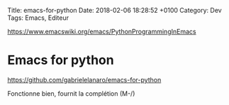 Title:  emacs-for-python
Date:   2018-02-06 18:28:52 +0100
Category: Dev
Tags: Emacs, Editeur


<https://www.emacswiki.org/emacs/PythonProgrammingInEmacs>

# Emacs for python

<https://github.com/gabrielelanaro/emacs-for-python>

Fonctionne bien, fournit la complétion (M-/)
